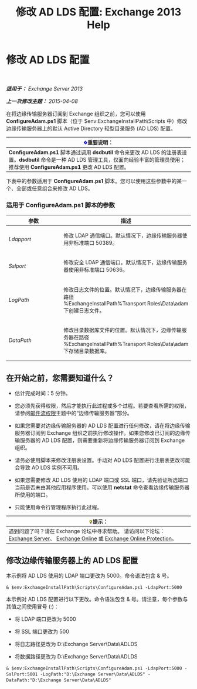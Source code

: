 ﻿---
title: '修改 AD LDS 配置: Exchange 2013 Help'
TOCTitle: 修改 AD LDS 配置
ms:assetid: 381f582c-15ec-43bc-b674-5399fad72c97
ms:mtpsurl: https://technet.microsoft.com/zh-cn/library/Aa997269(v=EXCHG.150)
ms:contentKeyID: 61183388
ms.date: 01/11/2018
mtps_version: v=EXCHG.150
ms.translationtype: HT
---

# 修改 AD LDS 配置

 

_**适用于：** Exchange Server 2013_

_**上一次修改主题：** 2015-04-08_

在将边缘传输服务器订阅到 Exchange 组织之前，您可以使用 **ConfigureAdam.ps1** 脚本（位于 $env:ExchangeInstallPath\\Scripts 中）修改边缘传输服务器上的默认 Active Directory 轻型目录服务 (AD LDS) 配置。

<table>
<thead>
<tr class="header">
<th><img src="images/Bb124558.important(EXCHG.150).gif" title="重要说明" alt="重要说明" />重要说明：</th>
</tr>
</thead>
<tbody>
<tr class="odd">
<td><strong>ConfigureAdam.ps1</strong> 脚本通过调用 <strong>dsdbutil</strong> 命令来更改 AD LDS 的注册表设置。<strong>dsdbutil</strong> 命令是一种 AD LDS 管理工具，仅面向经验丰富的管理员使用；推荐使用 <strong>ConfigureAdam.ps1</strong> 更改 AD LDS 配置。</td>
</tr>
</tbody>
</table>


下表中的参数适用于 **ConfigureAdam.ps1** 脚本。您可以使用这些参数中的某一个、全部或任意组合来修改 AD LDS。

### 适用于 ConfigureAdam.ps1 脚本的参数

<table>
<colgroup>
<col style="width: 50%" />
<col style="width: 50%" />
</colgroup>
<thead>
<tr class="header">
<th>参数</th>
<th>描述</th>
</tr>
</thead>
<tbody>
<tr class="odd">
<td><p><em>Ldapport</em></p></td>
<td><p>修改 LDAP 通信端口。默认情况下，边缘传输服务器使用非标准端口 50389。</p></td>
</tr>
<tr class="even">
<td><p><em>Sslport</em></p></td>
<td><p>修改安全 LDAP 通信端口。默认情况下，边缘传输服务器使用非标准端口 50636。</p></td>
</tr>
<tr class="odd">
<td><p><em>LogPath</em></p></td>
<td><p>修改日志文件的位置。默认情况下，边缘传输服务器在路径 %ExchangeInstallPath%Transport Roles\Data\adam 下创建日志文件。</p></td>
</tr>
<tr class="even">
<td><p><em>DataPath</em></p></td>
<td><p>修改目录数据库文件的位置。默认情况下，边缘传输服务器在路径 %ExchangeInstallPath%Transport Roles\Data\adam 下存储目录数据库。</p></td>
</tr>
</tbody>
</table>


## 在开始之前，您需要知道什么？

  - 估计完成时间：5 分钟。

  - 您必须先获得权限，然后才能执行此过程或多个过程。若要查看所需的权限，请参阅[邮件流权限](mail-flow-permissions-exchange-2013-help.md)主题中的“边缘传输服务器”部分。

  - 如果您需要对边缘传输服务器的 AD LDS 配置进行任何修改，请在将边缘传输服务器订阅到 Exchange 组织之前执行修改操作。如果您修改已订阅的边缘传输服务器的 AD LDS 配置，则需要重新将边缘传输服务器订阅到 Exchange 组织。

  - 请务必使用脚本来修改注册表设置。手动对 AD LDS 配置进行注册表更改可能会导致 AD LDS 实例不可用。

  - 如果您需要修改 AD LDS 使用的 LDAP 端口或 SSL 端口，请先验证所选端口当前是否未由其他应用程序使用。可以使用 **netstat** 命令查看边缘传输服务器所使用的端口。

  - 只能使用命令行管理程序执行此过程。

<table>
<thead>
<tr class="header">
<th><img src="images/Bb124558.tip(EXCHG.150).gif" title="提示" alt="提示" />提示：</th>
</tr>
</thead>
<tbody>
<tr class="odd">
<td>遇到问题了吗？请在 Exchange 论坛中寻求帮助。 请访问以下论坛：<a href="https://go.microsoft.com/fwlink/p/?linkid=60612">Exchange Server</a>、 <a href="https://go.microsoft.com/fwlink/p/?linkid=267542">Exchange Online</a> 或 <a href="https://go.microsoft.com/fwlink/p/?linkid=285351">Exchange Online Protection</a>。</td>
</tr>
</tbody>
</table>


## 修改边缘传输服务器上的 AD LDS 配置

本示例将 AD LDS 使用的 LDAP 端口更改为 5000。命令语法包含 & 号。

    & $env:ExchangeInstallPath\Scripts\ConfigureAdam.ps1 -LdapPort:5000

本示例对 AD LDS 配置进行以下更改。命令语法包含 & 号。请注意，每个参数与其值之间使用冒号 (:)：

  - 将 LDAP 端口更改为 5000

  - 将 SSL 端口更改为 500

  - 将日志路径更改为 D:\\Exchange Server\\Data\\ADLDS

  - 将数据路径更改为 D:\\Exchange Server\\Data\\ADLDS

<!-- end list -->

    & $env:ExchangeInstallPath\Scripts\ConfigureAdam.ps1 -LdapPort:5000 -SslPort:5001 -LogPath:"D:\Exchange Server\Data\ADLDS" -DataPath:"D:\Exchange Server\Data\ADLDS"

